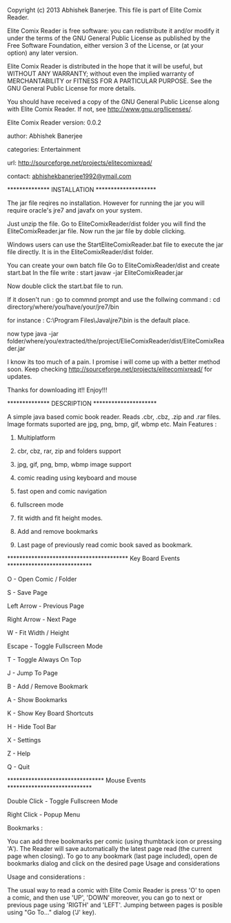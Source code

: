 Copyright (c) 2013 Abhishek Banerjee.
This file is part of Elite Comix Reader.
    
Elite Comix Reader is free software: you can redistribute it and/or modify
it under the terms of the GNU General Public License as published by
the Free Software Foundation, either version 3 of the License, or
(at your option) any later version.
    
Elite Comix Reader is distributed in the hope that it will be useful,
but WITHOUT ANY WARRANTY; without even the implied warranty of
MERCHANTABILITY or FITNESS FOR A PARTICULAR PURPOSE.  See the
GNU General Public License for more details.
   
You should have received a copy of the GNU General Public License
along with Elite Comix Reader.  If not, see <http://www.gnu.org/licenses/>.

Elite Comix Reader version: 0.0.2

author: Abhishek Banerjee

categories: Entertainment

url: http://sourceforge.net/projects/elitecomixread/

contact: abhishekbanerjee1992@ymail.com


************** INSTALLATION ********************

The jar file reqires no installation. However for running the jar you will require oracle's jre7 and javafx on your system.

Just unzip the file.
Go to EliteComixReader/dist folder you will find the EliteComixReader.jar file. 
Now run the jar file by doble clicking. 

Windows users can use the StartEliteComixReader.bat file to execute the jar file directly.
It is in the EliteComixReader/dist folder.

You can create your own batch file
Go to EliteComixReader/dist and create start.bat
In the file write : start javaw -jar EliteComixReader.jar

Now double click the start.bat file to run.

If it dosen't run :
go to commnd prompt and use the follwing command :
cd directory/where/you/have/your/jre7/bin

for instance : C:\Program Files\Java\jre7\bin is the default place.

now type java -jar folder/where/you/extracted/the/project/ElieComixReader/dist/EliteComixReader.jar



I know its too much of a pain. I promise i will come up with a better method soon.
Keep checking http://sourceforge.net/projects/elitecomixread/ for updates.

Thanks for downloading it!!
Enjoy!!! 

************** DESCRIPTION *********************

A simple java based comic book reader.
Reads .cbr, .cbz, .zip and .rar files.
Image formats suported are jpg, png, bmp, gif, wbmp etc.
Main Features :

1. Multiplatform

2. cbr, cbz, rar, zip and folders support

3. jpg, gif, png, bmp, wbmp image support 

4. comic reading using keyboard and mouse 

5. fast open and comic navigation 

6. fullscreen mode 

7. fit width and fit height modes.

8. Add and remove bookmarks

9. Last page of previously read comic book saved as bookmark.

**************************************** Key Board Events **************************** 

O - Open Comic / Folder 

S - Save Page 

Left Arrow - Previous Page 

Right Arrow - Next Page 

W - Fit Width / Height 

Escape - Toggle Fullscreen Mode 

T - Toggle Always On Top 

J - Jump To Page 

B - Add / Remove Bookmark 

A - Show Bookmarks 

K - Show Key Board Shortcuts 

H - Hide Tool Bar 

X - Settings 

Z - Help

Q - Quit  


******************************** Mouse Events **************************** 

Double Click - Toggle Fullscreen Mode 

Right Click - Popup Menu

 
Bookmarks :

You can add three bookmarks per comic (using thumbtack icon or pressing 'A'). 
The Reader will save automatically the latest page read (the current page when closing). 
To go to any bookmark (last page included), open de bookmarks dialog and click on the desired page 
Usage and considerations 


Usage and considerations :

The usual way to read a comic with Elite Comix Reader is press 'O' to open a comic, and then use 'UP', 'DOWN' moreover, you can go to next or previous page using 'RIGTH' and 'LEFT'. 
Jumping between pages is posible using "Go To..." dialog ('J' key). 

